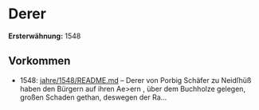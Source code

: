 # Derer

**Ersterwähnung:** 1548

## Vorkommen
- 1548: [jahre/1548/README.md](../jahre/1548/README.md) – Derer von Porbig Schäfer zu Neidſhüß haben den
Bürgern auf ihren Ae>ern , über dem Buchholze gelegen,
großen Schaden gethan, deswegen der Ra...
